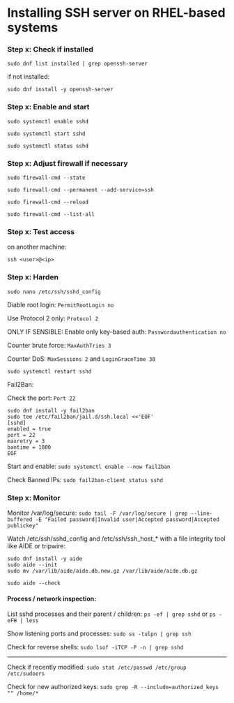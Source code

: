 # Installing SSH server on RHEL-based systems

### Step x: Check if installed

``` sudo dnf list installed | grep openssh-server ```

if not installed:

``` sudo dnf install -y openssh-server ```

### Step x: Enable and start 

``` sudo systemctl enable sshd ```

``` sudo systemctl start sshd ```

``` sudo systemctl status sshd ```

### Step x: Adjust firewall if necessary

``` sudo firewall-cmd --state ```

``` sudo firewall-cmd --permanent --add-service=ssh ```

``` sudo firewall-cmd --reload ```

``` sudo firewall-cmd --list-all ``` 

### Step x: Test access

on another machine:

``` ssh <user>@<ip> ```

### Step x: Harden 

``` sudo nano /etc/ssh/sshd_config ```

Diable root login: ``` PermitRootLogin no ```

Use Protocol 2 only: ``` Protocol 2 ```

ONLY IF SENSIBLE: Enable only key-based auth: ``` Passwordauthentication no ``` 

Counter brute force: ``` MaxAuthTries 3 ```

Counter DoS: ``` MaxSessions 2 ``` and ``` LoginGraceTime 30 ```

``` sudo systemctl restart sshd ```

Fail2Ban:

Check the port: ``` Port 22 ```

```
sudo dnf install -y fail2ban
sudo tee /etc/fail2ban/jail.d/ssh.local <<'EOF'
[sshd]
enabled = true
port = 22
maxretry = 3
bantime = 1800
EOF
```

Start and enable: ``` sudo systemctl enable --now fail2ban ```

Check Banned IPs: ``` sudo fail2ban-client status sshd ```

### Step x: Monitor

Monitor /var/log/secure: ``` sudo tail -F /var/log/secure | grep --line-buffered -E "Failed password|Invalid user|Accepted password|Accepted publickey" ```

Watch /etc/ssh/sshd_config and /etc/ssh/ssh_host_* with a file integrity tool like AIDE or tripwire:

```
sudo dnf install -y aide
sudo aide --init
sudo mv /var/lib/aide/aide.db.new.gz /var/lib/aide/aide.db.gz

sudo aide --check
```

#### Process / network inspection:

List sshd processes and their parent / children: ``` ps -ef | grep sshd ``` or ``` ps -eFH | less ```

Show listening ports and processes: ``` sudo ss -tulpn | grep ssh ```

Check for reverse shells: ``` sudo lsof -iTCP -P -n | grep sshd ```

---

Check if recently modified: ``` sudo stat /etc/passwd /etc/group /etc/sudoers ``` 

Check for new authorized keys: ``` sudo grep -R --include=authorized_keys "" /home/* ```







